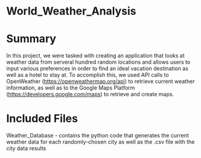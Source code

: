 # World_Weather_Analysis
# Summary
In this project, we were tasked with creating an application that looks at weather data from serveral hundred random locations and allows users to input various preferences in order to find an ideal vacation destination as well as a hotel to stay at. To accomplish this, we used API calls to OpenWeather (https://openweathermap.org/api) to retrieve current weather information, as well as to the Google Maps Platform (https://developers.google.com/maps) to retrieve and create maps.

# Included Files
Weather_Database - contains the python code that generates the current weather data for each randomly-chosen city as well as the .csv file with the city data results
